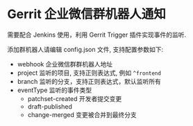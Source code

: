 # Gerrit 企业微信群机器人通知

需要配合 Jenkins 使用，利用 Gerrit Trigger 插件实现事件的监听.

添加群机器人请编辑 config.json 文件, 支持配置参数如下:

- webhook 企业微信群群机器人地址
- project 监听的项目, 支持正则表达式, 例如 `^frontend`
- branch 监听的分支，支持正则表达式，默认监听所有
- eventType 监听的事件类型
  - patchset-created 开发者提交变更
  - draft-published
  - change-merged 变更被合并到最终分支
